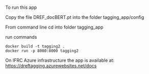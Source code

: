 To run this app

Copy the file DREF_docBERT.pt into the folder tagging_app/config

From command line cd into folder tagging_app

run commands

```
docker build -t tagging2 .  
docker run -p 8000:8000 tagging2
```

On IFRC Azure infrastructure the app is available at: 
https://dreftagging.azurewebsites.net/docs
